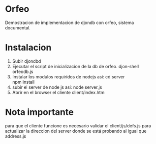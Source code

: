 Orfeo
=====

Demostracion de implementacion de djondb con orfeo, sistema documental.


Instalacion
===========

1. Subir djondbd
2. Ejecutar el script de inicializacion de la db de orfeo. djon-shell orfeodb.js
3. Instalar los modulos requiridos de nodejs asi: 
   cd server    
   npm install
3. subir el server de node js asi: 
   node server.js
4. Abrir en el browser el cliente client/index.htm

Nota importante
===============

para que el cliente funcione es necesario validar el client/js/defs.js para actualizar la direccion del server donde se está probando al igual que
address.js
